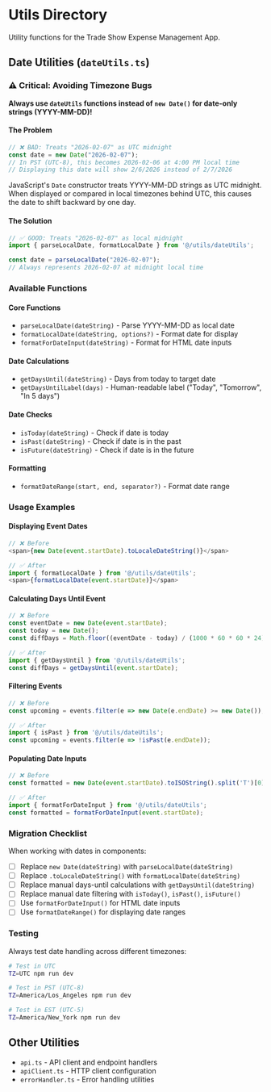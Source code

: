 # Utils Directory

Utility functions for the Trade Show Expense Management App.

## Date Utilities (`dateUtils.ts`)

### ⚠️ Critical: Avoiding Timezone Bugs

**Always use `dateUtils` functions instead of `new Date()` for date-only strings (YYYY-MM-DD)!**

#### The Problem

```typescript
// ❌ BAD: Treats "2026-02-07" as UTC midnight
const date = new Date("2026-02-07");
// In PST (UTC-8), this becomes 2026-02-06 at 4:00 PM local time
// Displaying this date will show 2/6/2026 instead of 2/7/2026
```

JavaScript's `Date` constructor treats YYYY-MM-DD strings as UTC midnight. When displayed or compared in local timezones behind UTC, this causes the date to shift backward by one day.

#### The Solution

```typescript
// ✅ GOOD: Treats "2026-02-07" as local midnight
import { parseLocalDate, formatLocalDate } from '@/utils/dateUtils';

const date = parseLocalDate("2026-02-07");
// Always represents 2026-02-07 at midnight local time
```

### Available Functions

#### Core Functions

- `parseLocalDate(dateString)` - Parse YYYY-MM-DD as local date
- `formatLocalDate(dateString, options?)` - Format date for display
- `formatForDateInput(dateString)` - Format for HTML date inputs

#### Date Calculations

- `getDaysUntil(dateString)` - Days from today to target date
- `getDaysUntilLabel(days)` - Human-readable label ("Today", "Tomorrow", "In 5 days")

#### Date Checks

- `isToday(dateString)` - Check if date is today
- `isPast(dateString)` - Check if date is in the past
- `isFuture(dateString)` - Check if date is in the future

#### Formatting

- `formatDateRange(start, end, separator?)` - Format date range

### Usage Examples

#### Displaying Event Dates

```typescript
// ❌ Before
<span>{new Date(event.startDate).toLocaleDateString()}</span>

// ✅ After
import { formatLocalDate } from '@/utils/dateUtils';
<span>{formatLocalDate(event.startDate)}</span>
```

#### Calculating Days Until Event

```typescript
// ❌ Before
const eventDate = new Date(event.startDate);
const today = new Date();
const diffDays = Math.floor((eventDate - today) / (1000 * 60 * 60 * 24));

// ✅ After
import { getDaysUntil } from '@/utils/dateUtils';
const diffDays = getDaysUntil(event.startDate);
```

#### Filtering Events

```typescript
// ❌ Before
const upcoming = events.filter(e => new Date(e.endDate) >= new Date());

// ✅ After
import { isPast } from '@/utils/dateUtils';
const upcoming = events.filter(e => !isPast(e.endDate));
```

#### Populating Date Inputs

```typescript
// ❌ Before
const formatted = new Date(event.startDate).toISOString().split('T')[0];

// ✅ After
import { formatForDateInput } from '@/utils/dateUtils';
const formatted = formatForDateInput(event.startDate);
```

### Migration Checklist

When working with dates in components:

- [ ] Replace `new Date(dateString)` with `parseLocalDate(dateString)`
- [ ] Replace `.toLocaleDateString()` with `formatLocalDate(dateString)`
- [ ] Replace manual days-until calculations with `getDaysUntil(dateString)`
- [ ] Replace manual date filtering with `isToday()`, `isPast()`, `isFuture()`
- [ ] Use `formatForDateInput()` for HTML date inputs
- [ ] Use `formatDateRange()` for displaying date ranges

### Testing

Always test date handling across different timezones:

```bash
# Test in UTC
TZ=UTC npm run dev

# Test in PST (UTC-8)
TZ=America/Los_Angeles npm run dev

# Test in EST (UTC-5)
TZ=America/New_York npm run dev
```

## Other Utilities

- `api.ts` - API client and endpoint handlers
- `apiClient.ts` - HTTP client configuration
- `errorHandler.ts` - Error handling utilities

